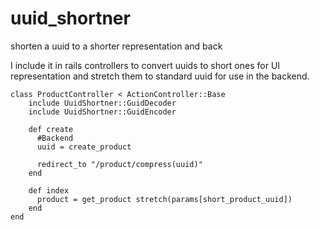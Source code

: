 uuid_shortner
=============

shorten a uuid to a shorter representation and back


I include it in rails controllers to convert uuids to short ones for UI representation and stretch them to standard uuid for use in the backend.

```
class ProductController < ActionController::Base
    include UuidShortner::GuidDecoder
    include UuidShortner::GuidEncoder

    def create
      #Backend
      uuid = create_product

      redirect_to "/product/compress(uuid)"
    end

    def index
      product = get_product stretch(params[short_product_uuid])
    end
end
```